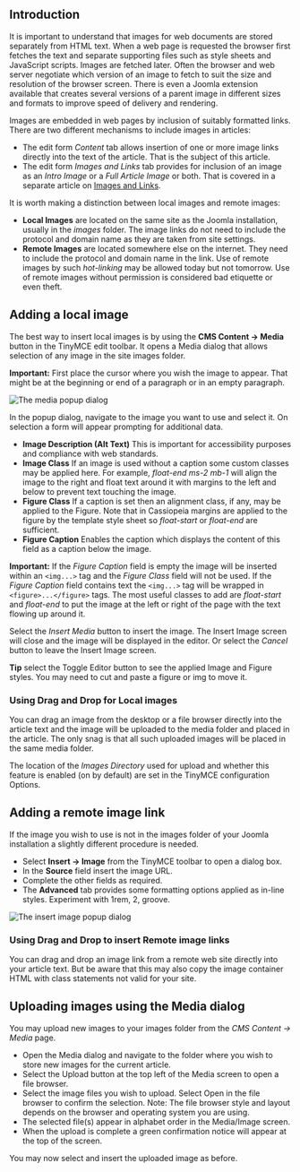 <!-- Filename: Adding_an_image_to_an_article / Display title: Article Images -->

## Introduction

It is important to understand that images for web documents are stored
separately from HTML text. When a web page is requested the browser first
fetches the text and separate supporting files such as style sheets and
JavaScript scripts. Images are fetched later. Often the browser and web
server negotiate which version of an image to fetch to suit the size and
resolution of the browser screen. There is even a Joomla extension available 
that creates several versions of a parent image in different sizes and 
formats to improve speed of delivery and rendering.

Images are embedded in web pages by inclusion of suitably formatted links.
There are two different mechanisms to include images in articles:

- The edit form *Content* tab allows insertion of one or more image links
  directly into the text of the article. That is the subject of this article.
- The edit form *Images and Links* tab provides for inclusion of an image as
  an *Intro Image* or a *Full Article Image* or both. That is covered in
  a separate article on [Images and Links](jdocmanual?article=user/articles/article-images-and-links).

It is worth making a distinction between local images and remote images:

- **Local Images** are located on the same site as the Joomla installation,
  usually in the *images* folder. The image links do not need to include the
  protocol and domain name as they are taken from site settings.
- **Remote Images** are located somewhere else on the internet. They need to
  include the protocol and domain name in the link. Use of remote images by
  such *hot-linking* may be allowed today but not tomorrow. Use of remote
  images without permission is considered bad etiquette or even theft.

## Adding a local image

The best way to insert local images is by using the **CMS Content → Media** 
button in the TinyMCE edit toolbar. It opens a Media dialog that allows 
selection of any image in the site images folder.

**Important:** First place the cursor where you wish the image to appear. That
might be at the beginning or end of a paragraph or in an empty paragraph.

![The media popup dialog](../../../en/images/articles/articles-edit-images-media.png)

In the popup dialog, navigate to the image you want to use and select it. On 
selection a form will appear prompting for additional data.

- **Image Description (Alt Text)** This is important for accessibility purposes
  and compliance with web standards.
- **Image Class** If an image is used without a caption some custom
  classes may be applied here. For example, *float-end ms-2 mb-1* will
  align the image to the right and float text around it with margins to the
  left and below to prevent text touching the image.
- **Figure Class** If a caption is set then an alignment class, if any,
  may be applied to the Figure.  Note that in Cassiopeia margins are applied 
  to the figure by the template style sheet so *float-start* or *float-end*
  are sufficient.
- **Figure Caption** Enables the caption which displays the content of this
  field as a caption below the image.

**Important:** If the *Figure Caption* field is empty the image will be inserted
within an `<img...>` tag and the *Figure Class* field will not be used. If the
*Figure Caption* field contains text the `<img...>` tag will be wrapped in 
`<figure>...</figure>` tags. The most useful classes to add are *float-start*
and *float-end* to put the image at the left or right of the page with the
text flowing up around it.

Select the *Insert Media* button to insert the image. The Insert Image
screen will close and the image will be displayed in the editor. Or
select the *Cancel* button to leave the Insert Image screen.

**Tip** select the Toggle Editor button to see the applied Image and
Figure styles. You may need to cut and paste a figure or img to move it.

### Using Drag and Drop for Local images

You can drag an image from the desktop or a file browser directly into the 
article text and the image will be uploaded to the media folder and placed 
in the article. The only snag is that all such uploaded images will be placed 
in the same media folder. 

The location of the *Images Directory* used for upload and whether this feature 
is enabled (on by default) are set in the TinyMCE configuration Options.

## Adding a remote image link

If the image you wish to use is not in the images folder of your Joomla
installation a slightly different procedure is needed.

- Select **Insert → Image** from the TinyMCE toolbar to open a dialog box.
- In the **Source** field insert the image URL.
- Complete the other fields as required.
- The **Advanced** tab provides some formatting options applied as in-line
  styles. Experiment with 1rem, 2, groove.

![The insert image popup dialog](../../../en/images/articles/articles-edit-images-external-image.png)

### Using Drag and Drop to insert Remote image links

You can drag and drop an image link from a remote web site directly into your
article text. But be aware that this may also copy the image container
HTML with class statements not valid for your site.

## Uploading images using the Media dialog

You may upload new images to your images folder from the 
*CMS Content -> Media* page.

- Open the Media dialog and navigate to the folder where you wish
  to store new images for the current article.
- Select the Upload button at the top left of the Media screen to open a
  file browser.
- Select the image files you wish to upload. Select Open in the file
  browser to confirm the selection. Note: The file browser style and
  layout depends on the browser and operating system you are using.
- The selected file(s) appear in alphabet order in the Media/Image
  screen.
- When the upload is complete a green confirmation notice will appear at
  the top of the screen.

You may now select and insert the uploaded image as before.

